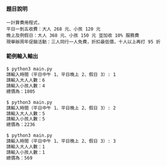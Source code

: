 #### 題目說明

```
一計算費用程式，
平日一到五收費：大人 268 元、小孩 120 元
晚上及例假日：大人 368 元、小孩 150 元 並加收 10% 服務費
現舉辦周年促銷活動：三人同行一人免費，折扣最低價，十人以上再打 95 折
```


#### 範例輸入輸出
```sh
$ python3 main.py
請輸入時間（平日中午 1、平日晚上 2、假日 3）: 1
請輸入大人人數：6
請輸入小孩人數：4
總價為：1805
```
```sh
$ python3 main.py
請輸入時間（平日中午 1、平日晚上 2、假日 3）: 2
請輸入大人人數：5
請輸入小孩人數：5
總價為：2236
```
```sh
$ python3 main.py
請輸入時間（平日中午 1、平日晚上 2、假日 3）: 3
請輸入大人人數：1
請輸入小孩人數：1
總價為：569
```




